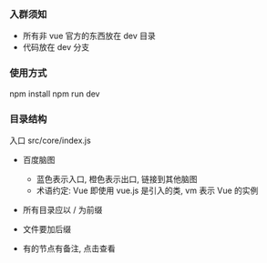 
### 入群须知
- 所有非 vue 官方的东西放在 dev 目录
- 代码放在 dev 分支

### 使用方式
npm install
npm run dev

### 目录结构
入口 src/core/index.js 
- 百度脑图

    - 蓝色表示入口, 橙色表示出口, 链接到其他脑图
    - 术语约定: Vue 即使用 vue.js 是引入的类, vm 表示 Vue 的实例
- 所有目录应以 /  为前缀
- 文件要加后缀
- 有的节点有备注, 点击查看